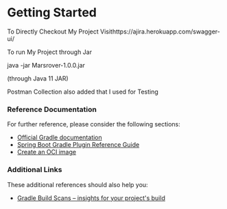 # Getting Started

To Directly Checkout My Project Visithttps://ajira.herokuapp.com/swagger-ui/

To run My Project through Jar

java -jar Marsrover-1.0.0.jar

(through Java 11 JAR)

Postman Collection also added that I used for Testing


### Reference Documentation
For further reference, please consider the following sections:

* [Official Gradle documentation](https://docs.gradle.org)
* [Spring Boot Gradle Plugin Reference Guide](https://docs.spring.io/spring-boot/docs/2.4.1/gradle-plugin/reference/html/)
* [Create an OCI image](https://docs.spring.io/spring-boot/docs/2.4.1/gradle-plugin/reference/html/#build-image)

### Additional Links
These additional references should also help you:

* [Gradle Build Scans – insights for your project's build](https://scans.gradle.com#gradle)

